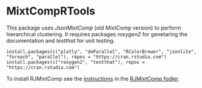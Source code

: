 # MixtCompRTools

This package uses *JsonMixtComp* (old MixtComp version) to perform hierarchical clustering. It requires packages *roxygen2* for genetaring the documentation and *testthat* for unit testing.

```
install.packages(c("plotly", "doParallel", "RColorBrewer", "jsonlite", "foreach", "parallel"), repos = "https://cran.rstudio.com")
install.packages(c("roxygen2", "testthat"), repos = "https://cran.rstudio.com")
```

To install RJMixtComp see the [instructions](../RJMixtComp/README.md) in the [RJMixtComp fodler](../RJMixtComp/).
